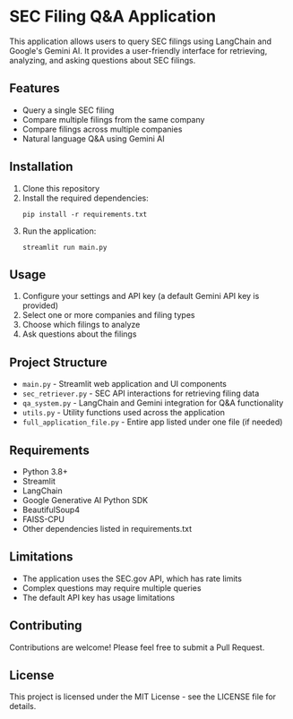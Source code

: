 # SEC Filing Q&A Application

This application allows users to query SEC filings using LangChain and Google's Gemini AI. It provides a user-friendly interface for retrieving, analyzing, and asking questions about SEC filings.

## Features

- Query a single SEC filing
- Compare multiple filings from the same company
- Compare filings across multiple companies
- Natural language Q&A using Gemini AI

## Installation

1. Clone this repository
2. Install the required dependencies:
   ```
   pip install -r requirements.txt
   ```
3. Run the application:
   ```
   streamlit run main.py
   ```

## Usage

1. Configure your settings and API key (a default Gemini API key is provided)
2. Select one or more companies and filing types
3. Choose which filings to analyze
4. Ask questions about the filings

## Project Structure

- `main.py` - Streamlit web application and UI components
- `sec_retriever.py` - SEC API interactions for retrieving filing data
- `qa_system.py` - LangChain and Gemini integration for Q&A functionality
- `utils.py` - Utility functions used across the application
- `full_application_file.py` - Entire app listed under one file (if needed)

## Requirements

- Python 3.8+
- Streamlit
- LangChain
- Google Generative AI Python SDK
- BeautifulSoup4
- FAISS-CPU
- Other dependencies listed in requirements.txt

## Limitations

- The application uses the SEC.gov API, which has rate limits
- Complex questions may require multiple queries
- The default API key has usage limitations

## Contributing

Contributions are welcome! Please feel free to submit a Pull Request.

## License

This project is licensed under the MIT License - see the LICENSE file for details.
